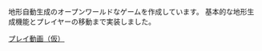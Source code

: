 地形自動生成のオープンワールドなゲームを作成しています。
基本的な地形生成機能とプレイヤーの移動まで実装しました。

[プレイ動画（仮）](https://drive.google.com/file/d/1h0XuyyS-pBMjtHvvckdDWNNZDQMJDEhv/view?usp=sharing)
